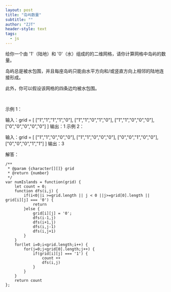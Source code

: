 ```yaml
---
layout: post
title: "岛屿数量"
subtitle: ""
author: "ZJT"
header-style: text
tags:
  - js
---
```


给你一个由 '1'（陆地）和 '0'（水）组成的的二维网格，请你计算网格中岛屿的数量。

岛屿总是被水包围，并且每座岛屿只能由水平方向和/或竖直方向上相邻的陆地连接形成。

此外，你可以假设该网格的四条边均被水包围。

 

示例 1：

输入：grid = [
  ["1","1","1","1","0"],
  ["1","1","0","1","0"],
  ["1","1","0","0","0"],
  ["0","0","0","0","0"]
]
输出：1
示例 2：

输入：grid = [
  ["1","1","0","0","0"],
  ["1","1","0","0","0"],
  ["0","0","1","0","0"],
  ["0","0","0","1","1"]
]
输出：3

解答：
```
/**
 * @param {character[][]} grid
 * @return {number}
 */
var numIslands = function(grid) {
    let count = 0;
    function dfs(i,j) {
        if(i<0||i >=grid.length || j < 0 ||j>=grid[0].length || grid[i][j] === '0') {
            return 
        }else {
            grid[i][j] = '0';
            dfs(i-1,j)
            dfs(i+1,j)
            dfs(i,j-1)
            dfs(i,j+1)
        }
    }
    for(let i=0;i<grid.length;i++) {
        for(j=0;j<grid[0].length;j++) {
            if(grid[i][j] === '1') {
                count ++
                dfs(i,j)
            }
        }
    }
    return count
};
```
